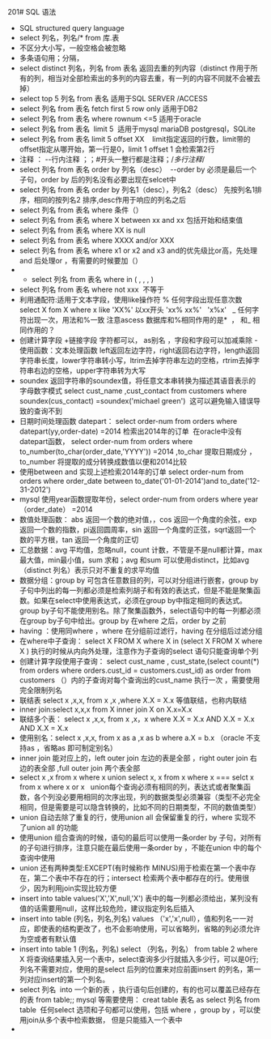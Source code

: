 201# SQL 语法
- SQL structured query language
- select 列名，列名/*  from 库.表
- 不区分大小写，一般空格会被忽略
- 多条语句用；分隔，
- select distinct 列名，列名 from 表名   返回去重的列内容（distinct 作用于所有的列，相当对全部检索出的多列的内容去重，有一列的内容不同就不会被去掉）
- select top 5 列名 from 表名 适用于SQL SERVER /ACCESS 
- select 列名 from 表名 fetch first 5 row only  适用于DB2
- select 列名 from 表名 where rownum <=5 适用于oracle
- select 列名 from 表名  limit 5  适用于mysql mariaDB postgresql，SQLite
-  select 列名 from 表名 limit 5 offset XX     limit指定返回的行数，limit带的offset指定从哪开始，第一行是0，limit 1 offset 1 会检索第2行
- 注释 ： --行内注释 ；；#开头一整行都是注释；/*多行注释*/
- select 列名 from 表名 order by 列名（desc）  --order by 必须是最后一个子句，order by 后的列名没有必要出现在selcet中
- select 列名 from 表名 order by 列名1（desc），列名2（desc） 先按列名1排序，相同的按列名2 排序,desc作用于响应的列名之后
- select 列名 from 表名 where 条件（）
- select 列名 from 表名 where X between xx  and xx 包括开始和结束值
- select 列名 from 表名 where XX is null
- select 列名 from 表名 where XXXX and/or XXX
- select 列名 from 表名 where  x1 or x2 and x3 and的优先级比or高，先处理and 后处理or ，有需要的时候要加（）
- - select 列名 from 表名 where in ( , ,  , )
- select 列名 from 表名 where not xxx  不等于
- 利用通配符:适用于文本字段，使用like操作符
% 任何字段出现任意次数 select X fom X where x like 'XX%' 以xx开头  'xx% xx%'   'x%x'  
_ 任何字符出现一次，用法和%一致
注意ascess 数据库和%相同作用的是*  ， 和_ 相同作用的？
- 创建计算字段 +链接字段 字符都可以， as别名 ，字段和字段可以加减乘除
-使用函数：文本处理函数 left返回左边字符，right返回右边字符，length返回字符串长度，lower字符串转小写，ltrim去掉字符串左边的空格，rtrim去掉字符串右边的空格，upper字符串转为大写
- soundex 返回字符串的soundex值，将任意文本串转换为描述其语音表示的字母数字模式
select cust_name ,cust_contact from customers where soundex(cus_contact) =soundex('michael green')  这可以避免输入错误导致的查询不到
- 日期时间处理函数 datepart： select order-num from orders where datepart(yy,order-date) =2014 检索出2014年的订单  在oracle中没有datepart函数，
select order-num from orders where to_number(to_char(order_date,'YYYY')) =2014  ,to_char 提取日期成分 ，to_number 将提取的成分转换成数值以便和2014比较
- 使用between and 实现上述检索2014年的订单 select order-num from orders where order_date between to_date('01-01-2014')and to_date('12-31-2012')
- mysql 使用year函数提取年份，select order-num from orders where year（order_date） =2014
- 数值处理函数： abs 返回一个数的绝对值，，cos 返回一个角度的余弦，exp返回一个数的指数，pi返回圆周率，sin 返回一个角度的正弦，sqrt返回一个数的平方根，tan 返回一个角度的正切
- 汇总数据：avg 平均值，忽略null，count 计数，不管是不是null都计算，max最大值，min最小值，sum 求和；avg 和sum 可以使用distinct，比如avg（distinct 列名）表示只对不重复的求平均值
- 数据分组：group by 可包含任意数目的列，可以对分组进行嵌套，group by子句中列出的每一列都必须是检索列胡子和有效的表达式，但是不能是聚集函数。如果在select中使用表达式，必须在group by中指定相同的表达式。group by子句不能使用别名。除了聚集函数外，select语句中的每一列都必须在group by子句中给出。group by 在where 之后，order by 之前
- having ：使用同where ，where 在分组前过滤行，having 在分组后过滤分组
- 在where中子查询： select X FROM X where  X in (select X FROM X where  X ) 执行的时候从内向外处理，注意作为子查询的select 语句只能查询单个列
- 创建计算字段使用子查询： select cust_name , cust_state,(select count(*) from orders where orders.cust_id = customers.cust_id) as order from customers  （）内的子查询对每个查询出的cust_name 执行一次 ，需要使用完全限制列名
- 联结表 select x ,x,x, from x ,x ,where X.X = X.x 等值联结，也称内联结
- inner join:select x,x,x from X inner join X on X.x=X.x
- 联结多个表：  select x ,x,x, from x ,x，x where X.X = X.x AND  X.X = X.x AND  X.X = X.x
- 使用别名：select x ,x,x, from x as a ,x as b where a.X = b.x 
（oracle 不支持as ，省略as 即可制定别名）
- inner join 能对应上的，left outer join 左边的表是全部 ，right outer join 右边的表全部 ,full outer join 两个表全部
- select x ,x from x  where x union select x, x from x where x === selct x from x where x or x   union每个查询必须有相同的列，表达式或者聚集函数，各个列没必要用相同的次序出现，列的数据类型必须兼容（类型不必完全相同，但是需要是可以隐含转换的，比如不同的日期类型，不同的数值类型）
- union 自动去除了重复的行，使用union all 会保留重复的行，where 实现不了union all 的功能
- 使用union 组合查询的时候，语句的最后可以使用一条order by 子句，对所有的子句进行排序，注意只能在最后使用一条order by ，不能在union 中的每个查询中使用
- union 还有两种类型:EXCEPT(有时候称作 MINUS)用于检索在第一个表中存在，第二个表中不存在的行；intersect 检索两个表中都存在的行。使用很少，因为利用join实现比较方便
- insert into table values('X','X',null,'X') 表中的每一列都必须给出，某列没有值的话需要用null，这样比较危险，建议指定列名后插入
- insert into table (列名，列名,列名) values （'x','x',null），值和列名一一对应，即使表的结构更改了，也不会影响使用，可以省略列，省略的列必须允许为空或者有默认值
- insert into table 1 (列名，列名) select （列名，列名） from table 2 where X 将查询结果插入另一个表中，select查询多少行就插入多少行，可以是0行;列名不需要对应，使用的是select 后列的位置来对应前面insert 的列名，第一列对应insert的第一个列名。
- select 列名  into 一个新的表 ，执行语句后创建的，有的也可以覆盖已经存在的表 from table;; mysql 等需要使用： creat table 表名 as select 列名 from table  任何select 选项和子句都可以使用，包括 where ，group by ，可以使用join从多个表中检索数据， 但是只能插入一个表中
- 
  


 





